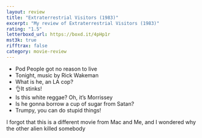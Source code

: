 ```yaml
---
layout: review
title: "Extraterrestrial Visitors (1983)"
excerpt: "My review of Extraterrestrial Visitors (1983)"
rating: "1.5"
letterboxd_url: https://boxd.it/4pHp1r
mst3k: true
rifftrax: false
category: movie-review
---
```


- Pod People got no reason to live
- Tonight, music by Rick Wakeman
- What is he, an LA cop?
- 👌It stinks!
- Is this white reggae? Oh, it’s Morrissey
- Is he gonna borrow a cup of sugar from Satan?
- Trumpy, you can do stupid things!

I forgot that this is a different movie from Mac and Me, and I wondered why the other alien killed somebody
